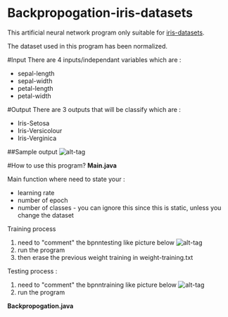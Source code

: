 # Backpropogation-iris-datasets

This artificial neural network program only suitable for [iris-datasets](http://archive.ics.uci.edu/ml/datasets/Iris).

The dataset used in this program has been normalized.

#Input
There are 4 inputs/independant variables which are :
- sepal-length
- sepal-width
- petal-length
- petal-width 

#Output
There are 3 outputs that will be classify which are :
- Iris-Setosa
- Iris-Versicolour
- Iris-Verginica


##Sample output
![alt-tag](http://i.imgur.com/IJn73ke.png)


#How to use this program?
**Main.java**

Main function where need to state your :

* learning rate
* number of epoch
* number of classes - you can ignore this since this is static, unless you change the dataset

Training process

1. need to "comment" the bpnntesting like picture below
![alt-tag](http://i.imgur.com/AN9ooST.png)
2. run the program
3. then erase the previous weight training in weight-training.txt

Testing process : 

1. need to "comment" the bpnntraining like picture below
![alt-tag](http://i.imgur.com/iohG4sT.png)
2. run the program

**Backpropogation.java**
